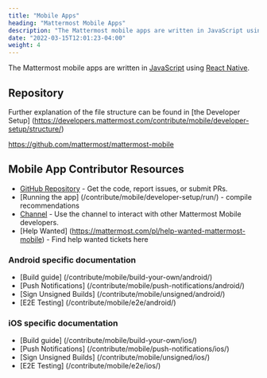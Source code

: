 ```yaml
---
title: "Mobile Apps"
heading: "Mattermost Mobile Apps"
description: "The Mattermost mobile apps are written in JavaScript using React Native. Learn more about our mobile app repo, community channel and more."
date: "2022-03-15T12:01:23-04:00"
weight: 4
---
```


The Mattermost mobile apps are written in [JavaScript](https://developer.mozilla.org/en-US/docs/Web/JavaScript) using [React Native](https://facebook.github.io/react-native/).

## Repository

Further explanation of the file structure can be found in [the Developer Setup] (https://developers.mattermost.com/contribute/mobile/developer-setup/structure/)

https://github.com/mattermost/mattermost-mobile


## Mobile App Contributor Resources
 - [GitHub Repository](https://github.com/mattermost/mattermost-mobile) - Get the code, report issues, or submit PRs.
 - [Running the app] (/contribute/mobile/developer-setup/run/) - compile recommendations
 - [Channel](https://community.mattermost.com/core/channels/native-mobile-apps)  - Use the channel to interact with other Mattermost Mobile developers.
 - [Help Wanted] (https://mattermost.com/pl/help-wanted-mattermost-mobile) - Find help wanted tickets here

### Android specific documentation
 - [Build guide] (/contribute/mobile/build-your-own/android/)
 - [Push Notifications] (/contribute/mobile/push-notifications/android/)
 - [Sign Unsigned Builds] (/contribute/mobile/unsigned/android/)
 - [E2E Testing] (/contribute/mobile/e2e/android/)
 
### iOS specific documentation
 - [Build guide] (/contribute/mobile/build-your-own/ios/)
 - [Push Notifications] (/contribute/mobile/push-notifications/ios/)
 - [Sign Unsigned Builds] (/contribute/mobile/unsigned/ios/)
 - [E2E Testing] (/contribute/mobile/e2e/ios/)
